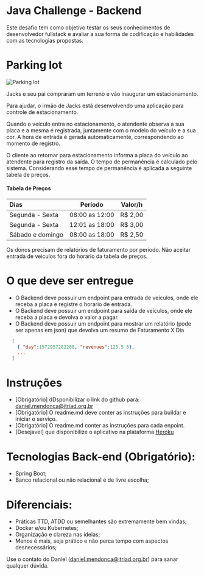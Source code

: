 # Java Challenge - Backend

Este desafio tem como objetivo testar os seus conhecimentos de desenvolvedor fullstack e avaliar a sua forma de codificação e habilidades com as tecnologias propostas.

# Parking lot

![Parking lot](https://driving-tests.org/wp-content/uploads/2012/02/back-parking.jpg)

Jacks e seu pai compraram um terreno e vão inaugurar um estacionamento.

Para ajudar, o irmão de Jacks está desenvolvendo uma aplicação para controle de
estacionamento.

Quando o veículo entra no estacionamento, o atendente observa a sua placa e a mesma é registrada, juntamente com o modelo do veículo e a sua cor. A hora de entrada é gerada automaticamente, correspondendo ao momento de registro.

O cliente ao retornar para estacionamento informa a placa do veículo ao atendente para registro da saída. O tempo de permanência é calculado pelo sistema. Considerando esse tempo de permanência é aplicada a seguinte tabela de preços.

#### Tabela de Preços

Dias | Período | Valor/h
:--------- | :------: | :------:
Segunda - Sexta | 08:00 as 12:00 | R$ 2,00
Segunda - Sexta | 12:01 as 18:00 |  R$ 3,00
Sábado e domingo | 08:00 as 18:00 | R$ 2,50

Os donos precisam de relatórios de faturamento por período. Não aceitar entrada de veiculos fora do horario da tabela de preços.

# O que deve ser entregue
* O Backend deve possuir um endpoint para entrada de veículos, onde ele receba a placa e registre o horario de entrada.
* O Backend deve possuir um endpoint para saída de veículos, onde ele receba a placa e devolva o valor a pagar. 
* O Backend deve possuir um endpoint para mostrar um relatório (pode ser apenas em json) que devolva um resumo de Faturamento X Dia

```json
  [
    { "day":1572957282288, "revenues":125.5 5},
    ...
  ]
```

# Instruções 
* [Obrigatório] dDsponibilizar o link do github para: daniel.mendonca@itriad.org.br
* [Obrigatório] O readme.md deve conter as instruções para buildar e iniciar o serviço.
* [Obrigatório] O readme.md conter as instruções para cada enpoint.
* [Desejavel] que disponibilize o aplicativo na plataforma [Heroku](https://www.heroku.com)

# Tecnologias Back-end (Obrigatório):
* Spring Boot;
* Banco relacional ou não relacional é de livre escolha;


# Diferenciais:
* Práticas TTD, ATDD ou semelhantes são extremamente bem vindas;
* Docker e/ou Kubernetes;
* Organização e clareza nas ideias;
* Menos é mais, seja prático e não perca tempo com aspectos desnecessários;

Use o contato do Daniel (daniel.mendonca@itriad.org.br) para sanar qualquer dúvida.
